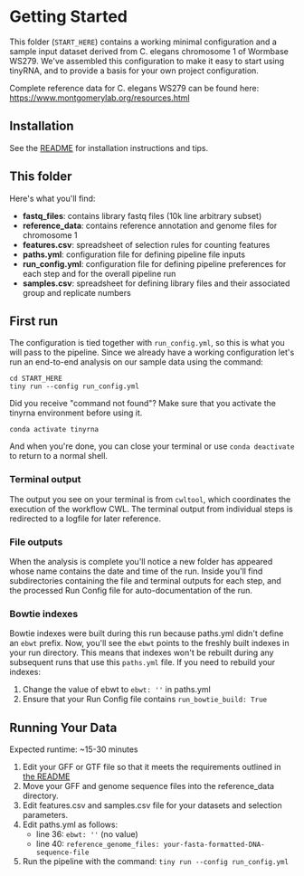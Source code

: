 # Getting Started

This folder (`START_HERE`) contains a working minimal configuration and a sample input dataset derived from C. elegans chromosome 1 of Wormbase WS279. We've assembled this configuration to make it easy to start using tinyRNA, and to provide a basis for your own project configuration.

Complete reference data for C. elegans WS279 can be found here: https://www.montgomerylab.org/resources.html

## Installation

See the [README](../README.md#installation) for installation instructions and tips.

## This folder

Here's what you'll find:
- **fastq_files**: contains library fastq files (10k line arbitrary subset)
- **reference_data**: contains reference annotation and genome files for chromosome 1
- **features.csv**: spreadsheet of selection rules for counting features
- **paths.yml**: configuration file for defining pipeline file inputs
- **run_config.yml**: configuration file for defining pipeline preferences for each step and for the overall pipeline run
- **samples.csv**: spreadsheet for defining library files and their associated group and replicate numbers

## First run
The configuration is tied together with `run_config.yml`, so this is what you will pass to the pipeline. Since we already have a working configuration let's run an end-to-end analysis on our sample data using the command:
```
cd START_HERE
tiny run --config run_config.yml
```
Did you receive "command not found"? Make sure that you activate the tinyrna environment before using it.
```
conda activate tinyrna
```
And when you're done, you can close your terminal or use `conda deactivate` to return to a normal shell.

### Terminal output
The output you see on your terminal is from `cwltool`, which coordinates the execution of the workflow CWL. The terminal output from individual steps is redirected to a logfile for later reference.

### File outputs
When the analysis is complete you'll notice a new folder has appeared whose name contains the date and time of the run. Inside you'll find subdirectories containing the file and terminal outputs for each step, and the processed Run Config file for auto-documentation of the run.

### Bowtie indexes
Bowtie indexes were built during this run because paths.yml didn't define an `ebwt` prefix. Now, you'll see the `ebwt` points to the freshly built indexes in your run directory. This means that indexes won't be rebuilt during any subsequent runs that use this `paths.yml` file. If you need to rebuild your indexes:
1. Change the value of ebwt to `ebwt: ''` in paths.yml
2. Ensure that your Run Config file contains `run_bowtie_build: True`

## Running Your Data
Expected runtime: ~15-30 minutes
1. Edit your GFF or GTF file so that it meets the requirements outlined in [the README](../README.md#requirements-for-user-provided-input-files)
2. Move your GFF and genome sequence files into the reference_data directory.
3. Edit features.csv and samples.csv file for your datasets and selection parameters.
4. Edit paths.yml as follows:
   - line 36: `ebwt: ''` (no value)
   - line 40: `reference_genome_files: your-fasta-formatted-DNA-sequence-file`
5. Run the pipeline with the command: `tiny run --config run_config.yml`